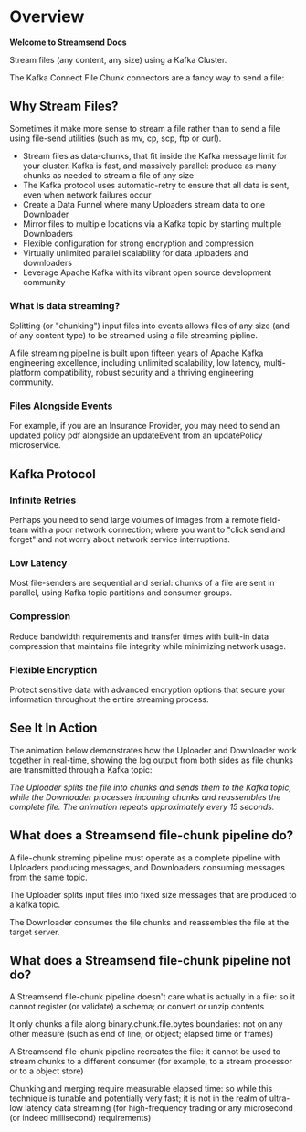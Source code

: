 # Overview

**Welcome to Streamsend Docs**

Stream files (any content, any size) using a Kafka Cluster.

The Kafka Connect File Chunk connectors are a fancy way to send a file:

## Why Stream Files?

Sometimes it make more sense to stream a file rather than to send a file using file-send utilities (such as mv, cp, scp, ftp or curl).

- Stream files as data-chunks, that fit inside the Kafka message limit for your cluster. Kafka is fast, and massively parallel: produce as many chunks as needed to stream a file of any size
- The Kafka protocol uses automatic-retry to ensure that all data is sent, even when network failures occur
- Create a Data Funnel where many Uploaders stream data to one Downloader
- Mirror files to multiple locations via a Kafka topic by starting multiple Downloaders
- Flexible configuration for strong encryption and compression
- Virtually unlimited parallel scalability for data uploaders and downloaders
- Leverage Apache Kafka with its vibrant open source development community

### What is data streaming?

Splitting (or "chunking") input files into events allows files of any size (and of any content type) to be streamed using a file streaming pipline.

A file streaming pipeline is built upon fifteen years of Apache Kafka engineering excellence, including unlimited scalability, low latency, multi-platform compatibility, robust security and a thriving engineering community.

### Files Alongside Events

For example, if you are an Insurance Provider, you may need to send an updated policy pdf alongside an updateEvent from an updatePolicy microservice.

## Kafka Protocol

### Infinite Retries

Perhaps you need to send large volumes of images from a remote field-team with a poor network connection; where you want to "click send and forget" and not worry about network service interruptions.

### Low Latency

Most file-senders are sequential and serial: chunks of a file are sent in parallel, using Kafka topic partitions and consumer groups.

### Compression

Reduce bandwidth requirements and transfer times with built-in data compression that maintains file integrity while minimizing network usage.

### Flexible Encryption

Protect sensitive data with advanced encryption options that secure your information throughout the entire streaming process.

## See It In Action

The animation below demonstrates how the Uploader and Downloader work together in real-time, showing the log output from both sides as file chunks are transmitted through a Kafka topic:

<div id="streamsend-animation"></div>

*The Uploader splits the file into chunks and sends them to the Kafka topic, while the Downloader processes incoming chunks and reassembles the complete file. The animation repeats approximately every 15 seconds.*

<style>
.streamsend-animation-container {
  font-family: -apple-system, BlinkMacSystemFont, "Segoe UI", Roboto, Helvetica, Arial, sans-serif;
  display: flex;
  flex-direction: column;
  width: 100%;
  max-width: 900px;
  margin: 20px auto;
  background: white;
  border-radius: 8px;
  padding: 15px;
  box-shadow: 0 2px 6px rgba(0,0,0,0.1);
}

.animation-controls {
  text-align: center;
  margin-bottom: 20px;
}

.animation-button {
  background-color: #4285F4;
  color: white;
  border: none;
  padding: 8px 16px;
  border-radius: 4px;
  cursor: pointer;
  font-size: 14px;
}

.animation-button:hover {
  background-color: #3367d6;
}

.log-panels {
  display: flex;
  gap: 20px;
}

.log-panel {
  flex: 1;
  border-radius: 8px;
  padding: 12px;
  height: 280px;
  overflow: auto;
}

.uploader-panel {
  border: 2px solid #4285F4;
  background-color: rgba(66, 133, 244, 0.1);
}

.downloader-panel {
  border: 2px solid #34A853;
  background-color: rgba(52, 168, 83, 0.1);
}

.panel-title {
  font-weight: bold;
  margin-bottom: 10px;
  padding-bottom: 5px;
  border-bottom: 1px solid rgba(0,0,0,0.1);
}

.uploader-title {
  color: #4285F4;
}

.downloader-title {
  color: #34A853;
}

.log-entry {
  font-family: monospace;
  padding: 3px 0;
  font-size: 13px;
  white-space: pre-wrap;
  word-break: break-all;
}

.uploader-log {
  color: #174EA6;
}

.downloader-log {
  color: #0D652D;
}

.connector {
  display: flex;
  flex-direction: column;
  align-items: center;
  justify-content: center;
  padding: 0 10px;
  margin-top: 50px;
}

.kafka-label {
  font-size: 12px;
  color: #5F6368;
  margin-bottom: 10px;
}

.arrow-line {
  height: 100px;
  width: 2px;
  background: repeating-linear-gradient(to bottom, #5F6368 0, #5F6368 5px, transparent 5px, transparent 10px);
}

.arrow-head {
  width: 0;
  height: 0;
  border-left: 6px solid transparent;
  border-right: 6px solid transparent;
  border-top: 8px solid #5F6368;
}

.animation-footer {
  text-align: center;
  font-size: 12px;
  color: #5F6368;
  margin-top: 10px;
}

@media (max-width: 768px) {
  .log-panels {
    flex-direction: column;
  }
  
  .connector {
    display: none;
  }
}
</style>

<script>
// This function creates and manages the Streamsend animation
function initStreamsendAnimation() {
  // Create animation container
  const container = document.createElement('div');
  container.className = 'streamsend-animation-container';
  container.innerHTML = `
    <div class="animation-controls">
      <button id="toggle-animation" class="animation-button">Pause Animation</button>
    </div>
    
    <div class="log-panels">
      <div class="log-panel uploader-panel">
        <div class="panel-title uploader-title">Uploader</div>
        <div id="uploader-logs"></div>
      </div>
      
      <div class="connector">
        <div class="kafka-label">Kafka Topic</div>
        <div class="arrow-line"></div>
        <div class="arrow-head"></div>
      </div>
      
      <div class="log-panel downloader-panel">
        <div class="panel-title downloader-title">Downloader</div>
        <div id="downloader-logs"></div>
      </div>
    </div>
    
    <div class="animation-footer">
      Visualization of file chunks being streamed from Uploader to Downloader through a Kafka topic
    </div>
  `;
  
  // Find the animation placeholder and insert our animation
  const placeholder = document.getElementById('streamsend-animation');
  if (placeholder) {
    placeholder.appendChild(container);
    
    // Animation configuration
    const uploaderLogs = [
      { text: "audioRec_2.2MB.mpg: 2200000 bytes, starting chunking", delay: 300 },
      { text: "audioRec_2.2MB.mpg: (00001 of 00003) chunk uploaded", delay: 800 },
      { text: "audioRec_2.2MB.mpg: (00002 of 00003) chunk uploaded", delay: 1200 },
      { text: "audioRec_2.2MB.mpg: (00003 of 00003) chunk uploaded", delay: 900 },
      { text: "audioRec_2.2MB.mpg: finished 3 chunk uploads", delay: 400 },
      { text: "audioRec_2.2MB.mpg: MD5=4fb8086802ae70fc4eef88666eb96d40", delay: 600 }
    ];

    const downloaderLogs = [
      { text: "audioRec_2.2MB.mpg: (00001 of 00003) downloaded first chunk", delay: 300, requiresUploaderStep: 3 },
      { text: "audioRec_2.2MB.mpg: (00002 of 00003) consumed next chunk (1024000 downloaded)", delay: 1300, requiresUploaderStep: 3 },
      { text: "audioRec_2.2MB.mpg: (00003 of 00003) consumed next chunk (2048000 downloaded)", delay: 1100, requiresUploaderStep: 3 },
      { text: "audioRec_2.2MB.mpg: Merge complete (2200000 bytes)", delay: 800, requiresUploaderStep: 4 },
      { text: "audioRec_2.2MB.mpg: MD5 ok: 4fb8086802ae70fc4eef88666eb96d40", delay: 600, requiresUploaderStep: 5 }
    ];

    // Animation state
    let isRunning = true;
    let timeoutId = null;
    let cycleCount = 0;

    // DOM elements
    const uploaderLogsEl = document.getElementById('uploader-logs');
    const downloaderLogsEl = document.getElementById('downloader-logs');
    const toggleButton = document.getElementById('toggle-animation');

    // Add randomness to timing
    function addJitter(delay) {
      return delay + (Math.random() * 400 - 200);
    }

    // Add a log entry to the specified container
    function addLogEntry(container, text, type) {
      const logEntry = document.createElement('div');
      logEntry.className = `log-entry ${type}-log`;
      logEntry.textContent = text;
      container.appendChild(logEntry);
      container.scrollTop = container.scrollHeight;
    }

    // Reset the animation
    function resetAnimation() {
      uploaderLogsEl.innerHTML = '';
      downloaderLogsEl.innerHTML = '';
      cycleCount++;
      runAnimation(0, 0);
    }

    // Run the animation
    function runAnimation(uploaderStep, downloaderStep) {
      const currentCycle = cycleCount;
      
      if (!isRunning || currentCycle !== cycleCount) return;

      // Handle uploader logs
      if (uploaderStep < uploaderLogs.length) {
        timeoutId = setTimeout(() => {
          if (currentCycle !== cycleCount) return;
          
          addLogEntry(uploaderLogsEl, uploaderLogs[uploaderStep].text, 'uploader');
          
          runAnimation(uploaderStep + 1, downloaderStep);
        }, addJitter(uploaderLogs[uploaderStep].delay));
      }
      
      // Handle downloader logs
      else if (downloaderStep < downloaderLogs.length) {
        const currentDownloaderLog = downloaderLogs[downloaderStep];
        
        if (uploaderStep >= currentDownloaderLog.requiresUploaderStep) {
          timeoutId = setTimeout(() => {
            if (currentCycle !== cycleCount) return;
            
            addLogEntry(downloaderLogsEl, currentDownloaderLog.text, 'downloader');
            
            runAnimation(uploaderStep, downloaderStep + 1);
          }, addJitter(currentDownloaderLog.delay));
        } else {
          runAnimation(uploaderStep, downloaderStep);
        }
      }
      
      // Restart animation after completion and a brief pause
      else if (uploaderStep >= uploaderLogs.length && downloaderStep >= downloaderLogs.length) {
        timeoutId = setTimeout(() => {
          if (currentCycle !== cycleCount) return;
          resetAnimation();
        }, 3000);
      }
    }

    // Toggle animation play/pause
    toggleButton.addEventListener('click', () => {
      isRunning = !isRunning;
      toggleButton.textContent = isRunning ? 'Pause Animation' : 'Start Animation';
      
      if (isRunning) {
        resetAnimation();
      } else if (timeoutId) {
        clearTimeout(timeoutId);
      }
    });

    // Start the animation
    runAnimation(0, 0);
  }
}

// Initialize the animation when the page loads
setTimeout(function() {
  initStreamsendAnimation();
}, 1000);
</script>

## What does a Streamsend file-chunk pipeline do?

A file-chunk streming pipeline must operate as a complete pipeline with Uploaders producing messages, and Downloaders consuming messages from the same topic.

The Uploader splits input files into fixed size messages that are produced to a kafka topic.

The Downloader consumes the file chunks and reassembles the file at the target server.

## What does a Streamsend file-chunk pipeline not do?

A Streamsend file-chunk pipeline doesn't care what is actually in a file: so it cannot register (or validate) a schema; or convert or unzip contents

It only chunks a file along binary.chunk.file.bytes
boundaries: not on any other measure (such as end of line; or object; elapsed time or frames)

A Streamsend file-chunk pipeline recreates the file: it cannot be used to stream chunks to a different consumer (for example, to a stream processor or to a object store)

Chunking and merging require measurable elapsed time: so while this technique is tunable and potentially very fast; it is not in the realm of ultra-low latency data streaming (for high-frequency trading or any microsecond (or indeed millisecond) requirements)
